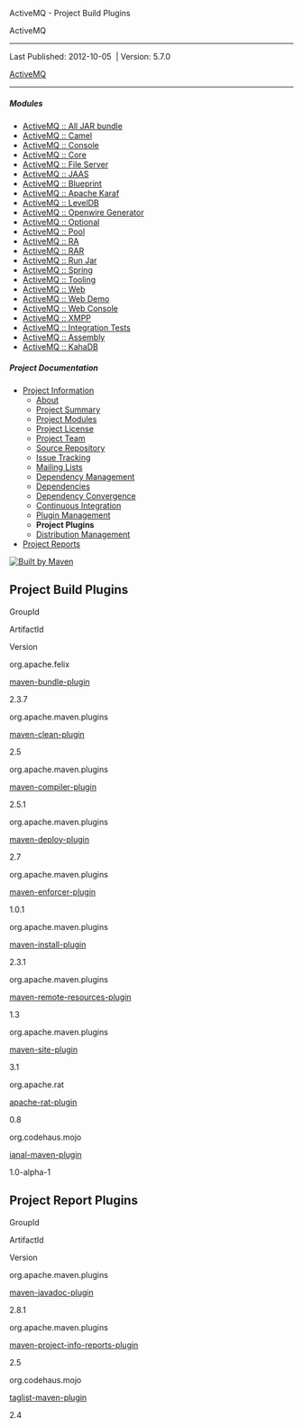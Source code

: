  ActiveMQ - Project Build Plugins     

ActiveMQ

* * *

Last Published: 2012-10-05  | Version: 5.7.0

[ActiveMQ](./ "ActiveMQ")

* * *

##### Modules

*   [ActiveMQ :: All JAR bundle](activemq-all/index.html "ActiveMQ :: All JAR bundle")
*   [ActiveMQ :: Camel](activemq-camel/index.html "ActiveMQ :: Camel")
*   [ActiveMQ :: Console](activemq-console/index.html "ActiveMQ :: Console")
*   [ActiveMQ :: Core](activemq-core/index.html "ActiveMQ :: Core")
*   [ActiveMQ :: File Server](activemq-fileserver/index.html "ActiveMQ :: File Server")
*   [ActiveMQ :: JAAS](activemq-jaas/index.html "ActiveMQ :: JAAS")
*   [ActiveMQ :: Blueprint](activemq-blueprint/index.html "ActiveMQ :: Blueprint")
*   [ActiveMQ :: Apache Karaf](activemq-karaf/index.html "ActiveMQ :: Apache Karaf")
*   [ActiveMQ :: LevelDB](activemq-leveldb/index.html "ActiveMQ :: LevelDB")
*   [ActiveMQ :: Openwire Generator](activemq-openwire-generator/index.html "ActiveMQ :: Openwire Generator")
*   [ActiveMQ :: Optional](activemq-optional/index.html "ActiveMQ :: Optional")
*   [ActiveMQ :: Pool](activemq-pool/index.html "ActiveMQ :: Pool")
*   [ActiveMQ :: RA](activemq-ra/index.html "ActiveMQ :: RA")
*   [ActiveMQ :: RAR](activemq-rar/index.html "ActiveMQ :: RAR")
*   [ActiveMQ :: Run Jar](activemq-run/index.html "ActiveMQ :: Run Jar")
*   [ActiveMQ :: Spring](activemq-spring/index.html "ActiveMQ :: Spring")
*   [ActiveMQ :: Tooling](activemq-tooling/index.html "ActiveMQ :: Tooling")
*   [ActiveMQ :: Web](activemq-web/index.html "ActiveMQ :: Web")
*   [ActiveMQ :: Web Demo](activemq-web-demo/index.html "ActiveMQ :: Web Demo")
*   [ActiveMQ :: Web Console](activemq-web-console/index.html "ActiveMQ :: Web Console")
*   [ActiveMQ :: XMPP](activemq-xmpp/index.html "ActiveMQ :: XMPP")
*   [ActiveMQ :: Integration Tests](tests/index.html "ActiveMQ :: Integration Tests")
*   [ActiveMQ :: Assembly](apache-activemq/index.html "ActiveMQ :: Assembly")
*   [ActiveMQ :: KahaDB](kahadb/index.html "ActiveMQ :: KahaDB")

##### Project Documentation

*   [Project Information](project-info.html "Project Information")
    *   [About](index.html "About")
    *   [Project Summary](project-summary.html "Project Summary")
    *   [Project Modules](modules.html "Project Modules")
    *   [Project License](license.html "Project License")
    *   [Project Team](team-list.html "Project Team")
    *   [Source Repository](source-repository.html "Source Repository")
    *   [Issue Tracking](issue-tracking.html "Issue Tracking")
    *   [Mailing Lists](mail-lists.html "Mailing Lists")
    *   [Dependency Management](dependency-management.html "Dependency Management")
    *   [Dependencies](dependencies.html "Dependencies")
    *   [Dependency Convergence](dependency-convergence.html "Dependency Convergence")
    *   [Continuous Integration](integration.html "Continuous Integration")
    *   [Plugin Management](plugin-management.html "Plugin Management")
    *   **Project Plugins**
    *   [Distribution Management](distribution-management.html "Distribution Management")
*   [Project Reports](project-reports.html "Project Reports")

 [![Built by Maven](./images/logos/maven-feather.png)](http://maven.apache.org/ "Built by Maven") 

Project Build Plugins
---------------------

GroupId

ArtifactId

Version

org.apache.felix

[maven-bundle-plugin](http://felix.apache.org/maven-bundle-plugin/)

2.3.7

org.apache.maven.plugins

[maven-clean-plugin](http://maven.apache.org/plugins/maven-clean-plugin/)

2.5

org.apache.maven.plugins

[maven-compiler-plugin](http://maven.apache.org/plugins/maven-compiler-plugin/)

2.5.1

org.apache.maven.plugins

[maven-deploy-plugin](http://maven.apache.org/plugins/maven-deploy-plugin/)

2.7

org.apache.maven.plugins

[maven-enforcer-plugin](http://maven.apache.org/plugins/maven-enforcer-plugin/)

1.0.1

org.apache.maven.plugins

[maven-install-plugin](http://maven.apache.org/plugins/maven-install-plugin/)

2.3.1

org.apache.maven.plugins

[maven-remote-resources-plugin](http://maven.apache.org/plugins/maven-remote-resources-plugin/)

1.3

org.apache.maven.plugins

[maven-site-plugin](http://maven.apache.org/plugins/maven-site-plugin/)

3.1

org.apache.rat

[apache-rat-plugin](http://incubator.apache.org/rat/apache-rat-plugin)

0.8

org.codehaus.mojo

[ianal-maven-plugin](http://mojo.codehaus.org/ianal-maven-plugin)

1.0-alpha-1

Project Report Plugins
----------------------

GroupId

ArtifactId

Version

org.apache.maven.plugins

[maven-javadoc-plugin](http://maven.apache.org/plugins/maven-javadoc-plugin/)

2.8.1

org.apache.maven.plugins

[maven-project-info-reports-plugin](http://maven.apache.org/plugins/maven-project-info-reports-plugin/)

2.5

org.codehaus.mojo

[taglist-maven-plugin](http://mojo.codehaus.org/taglist-maven-plugin)

2.4

